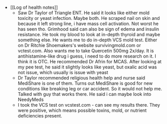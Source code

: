   * [[Log of health notes]]
    * Saw Dr Taylor of Triangle ENT. He said it looks like either mold toxicity or yeast infection. Maybe both. He scraped nail on skin and because it left strong line, i have mass cell activation. Not worst he has seen tho. Grimhood said can also be sign of edema and insulin resistance. He took my blood to look at in-depth thyroid and maybe something else. He wants me to do in-depth VCS mold test. Either on Dr Ritchie Shoemakers's website survivingmold.com or vctest.com. Also wants me to take Quercetin 500mg 2x/day. It is antihistamine-like drug i guess, i need to do more research on it. I think it is OTC. He recommended Dr Afrin for MCAS. After looking at my pee test, he said it slightly looks like yeast, but oxalic acid was not issue, which usually is issue with yeast
    * Dr Taylor recommended religious health help and nurse said MediShare is one of them. Turns out MediShare is good for new conditions like breaking leg or car accident. So it would not help me. Talked with guy that works there. He said i can maybe look into NeedyMeds
    * I took the VCS test on vcstest.com - can see my results there. They were positive, which means possible toxins, mold, or nutrient deficiencies present. 
